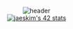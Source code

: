 

<div align="center">
  

  ![header](https://capsule-render.vercel.app/api?type=slice&color=green&height=300&section=header&text=Andrew%20The%20Teacher&fontSize=90)
  </br>
  [![jaeskim's 42 stats](https://badge42.herokuapp.com/api/stats/pbolton)](https://github.com/AndrewTheTeacher/badge42)

</div>
